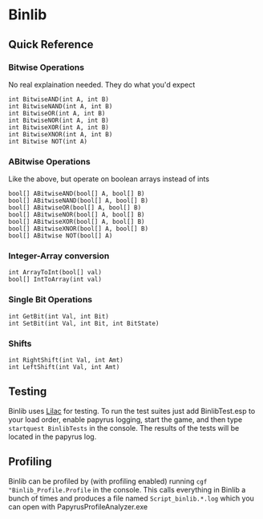 # Binlib

## Quick Reference
### Bitwise Operations
No real explaination needed. They do what you'd expect
```papyrus
int BitwiseAND(int A, int B)
int BitwiseNAND(int A, int B)
int BitwiseOR(int A, int B)
int BitwiseNOR(int A, int B)
int BitwiseXOR(int A, int B)
int BitwiseXNOR(int A, int B)
int Bitwise NOT(int A)
```
### ABitwise Operations
Like the above, but operate on boolean arrays instead of ints
```papyrus
bool[] ABitwiseAND(bool[] A, bool[] B)
bool[] ABitwiseNAND(bool[] A, bool[] B)
bool[] ABitwiseOR(bool[] A, bool[] B)
bool[] ABitwiseNOR(bool[] A, bool[] B)
bool[] ABitwiseXOR(bool[] A, bool[] B)
bool[] ABitwiseXNOR(bool[] A, bool[] B)
bool[] ABitwise NOT(bool[] A)
```
### Integer-Array conversion
```papyrus
int ArrayToInt(bool[] val)
bool[] IntToArray(int val)
```
### Single Bit Operations
```papyrus
int GetBit(int Val, int Bit)
int SetBit(int Val, int Bit, int BitState)
```
### Shifts
```papyrus
int RightShift(int Val, int Amt)
int LeftShift(int Val, int Amt)
```

## Testing
Binlib uses [Lilac](https://github.com/chesko256/Lilac) for testing. To run the test suites just add BinlibTest.esp to your load order, enable papyrus logging, start the game, and then type `startquest BinlibTests` in the console. The results of the tests will be located in the papyrus log.

## Profiling
Binlib can be profiled by (with profiling enabled) running `cgf "Binlib_Profile.Profile` in the console. This calls everything in Binlib a bunch of times and produces a file named `Script_binlib.*.log` which you can open with PapyrusProfileAnalyzer.exe